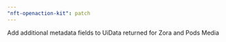 ```yaml
---
"nft-openaction-kit": patch
---
```


Add additional metadata fields to UiData returned for Zora and Pods Media
